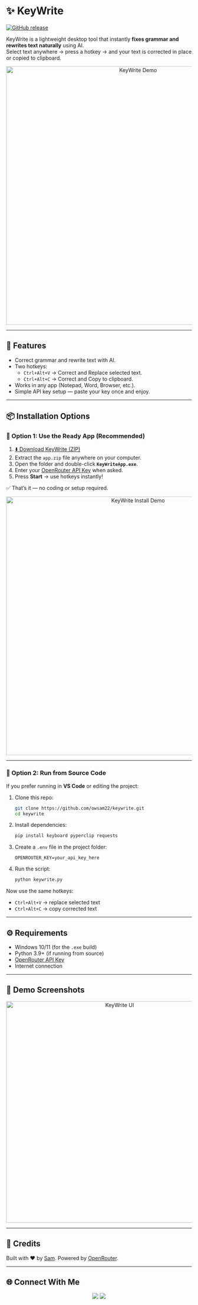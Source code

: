 # ✨ KeyWrite

[![GitHub release](https://img.shields.io/github/v/release/owsam22/keywrite?color=brightgreen&label=Download&style=for-the-badge)](https://github.com/owsam22/keywrite/releases)  


KeyWrite is a lightweight desktop tool that instantly **fixes grammar and rewrites text naturally** using AI.  
Select text anywhere → press a hotkey → and your text is corrected in place or copied to clipboard.  

<p align="center">
  <img src="https://media.giphy.com/media/v1.Y2lkPTc5MGI3NjExbWd5Z21wM3U0bWF2ZXFpZThzY3VrdXU4N3dsY3RzM3liYzBxNTFjeCZlcD12MV9pbnRlcm5hbF9naWZfYnlfaWQmY3Q9Zw/demo.gif" width="700" alt="KeyWrite Demo"/>
</p>

---

## 🚀 Features
- Correct grammar and rewrite text with AI.
- Two hotkeys:
  - `Ctrl+Alt+V` → Correct and Replace selected text.  
  - `Ctrl+Alt+C` → Correct and Copy to clipboard.  
- Works in any app (Notepad, Word, Browser, etc.).
- Simple API key setup — paste your key once and enjoy.

---

## 📦 Installation Options

### 🔹 Option 1: Use the Ready App (Recommended)

1. [⬇️ Download KeyWrite (ZIP)](https://github.com/user-attachments/files/22233100/app.zip)  
2. Extract the `app.zip` file anywhere on your computer.  
3. Open the folder and double-click **`KeyWriteApp.exe`**.  
4. Enter your [OpenRouter API Key](https://openrouter.ai/keys) when asked.  
5. Press **Start** → use hotkeys instantly!  

✅ That’s it — no coding or setup required.  

<p align="center">
  <img src="https://media.giphy.com/media/v1.Y2lkPTc5MGI3NjExYTh3ZG8zaHN5M3N4dXNxN3FvZW9mcmNwYXcyd2dqNm9xeHQzaTd2ayZlcD12MV9pbnRlcm5hbF9naWZfYnlfaWQmY3Q9Zw/demo-install.gif" width="700" alt="KeyWrite Install Demo"/>
</p>

---

### 🔹 Option 2: Run from Source Code

If you prefer running in **VS Code** or editing the project:  

1. Clone this repo:
   ```bash
   git clone https://github.com/owsam22/keywrite.git
   cd keywrite


2. Install dependencies:

   ```bash
   pip install keyboard pyperclip requests

   ```

3. Create a `.env` file in the project folder:

   ```
   OPENROUTER_KEY=your_api_key_here
   ```

4. Run the script:

   ```bash
   python keywrite.py
   ```

Now use the same hotkeys:

* `Ctrl+Alt+V` → replace selected text
* `Ctrl+Alt+C` → copy corrected text

---

## ⚙️ Requirements

* Windows 10/11 (for the `.exe` build)
* Python 3.9+ (if running from source)
* [OpenRouter API Key](https://openrouter.ai/keys)
* Internet connection

---

## 📸 Demo Screenshots

<p align="center">
  <img src="assets/ui.png" width="600" alt="KeyWrite UI"/>
</p>

---

## 🙌 Credits

Built with ❤️ by [Sam](https://github.com/owsam22).
Powered by [OpenRouter](https://openrouter.ai/).

---

## 🌐 Connect With Me

<p align="center">
  <a href="https://github.com/owsam22"><img src="https://img.shields.io/badge/GitHub-181717?style=for-the-badge&logo=github&logoColor=white"/></a>
  <a href="https://www.linkedin.com/in/samarpan22/"><img src="https://img.shields.io/badge/LinkedIn-0A66C2?style=for-the-badge&logo=linkedin&logoColor=white"/></a>
</p>



